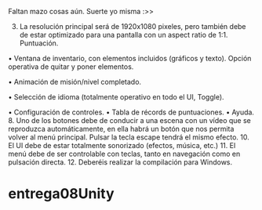 Faltan mazo cosas aún.
Suerte yo misma :>>

3. La resolución principal será de 1920x1080 pixeles, pero también debe de estar optimizado para una 
pantalla con un aspect ratio de 1:1. 
Puntuación. 


• Ventana de inventario, con elementos incluidos (gráficos y texto). Opción operativa de quitar y 
poner elementos. 



• Animación de misión/nivel completado. 


• Selección de idioma (totalmente operativo en todo el UI, Toggle). 


• Configuración de controles. 
• Tabla de récords de puntuaciones. 
• Ayuda. 
8. Uno de los botones debe de conducir a una escena con un vídeo que se reproduzca automáticamente, 
en ella habrá un botón que nos permita volver al menú principal. Pulsar la tecla escape tendrá el 
mismo efecto. 
10. El UI debe de estar totalmente sonorizado (efectos, música, etc.) 
11. El menú debe de ser controlable con teclas, tanto en navegación como en pulsación directa. 
12. Deberéis realizar la compilación para Windows. 

# entrega08Unity